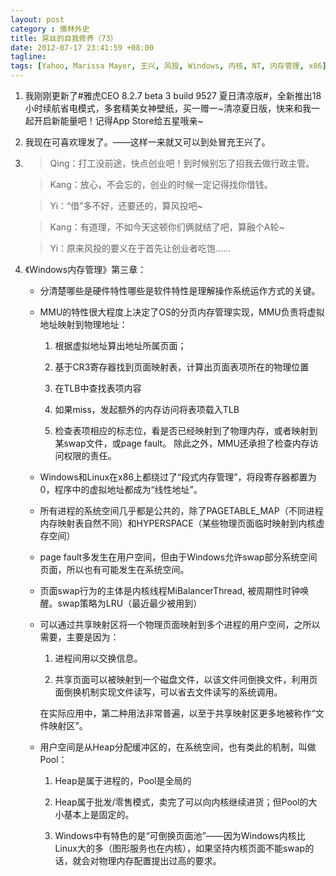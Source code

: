 ```yaml
---
layout: post
category : 儒林外史
title: 屌丝的自我修养（73）
date: 2012-07-17 23:41:59 +08:00
tagline:
tags: [Yahoo, Marissa Mayer, 王兴, 风投, Windows, 内核, NT, 内存管理, x86]
---
```



1. 我刚刚更新了#雅虎CEO 8.2.7 beta 3 build 9527 夏日清凉版#，全新推出18小时续航省电模式，多套精美女神壁纸，买一赠一~清凉夏日版，快来和我一起开启新能量吧！记得App Store给五星哦亲~

2. 我现在可喜欢理发了。——这样一来就又可以到处冒充王兴了。

3. 
   > Qing：打工没前途，快点创业吧！到时候别忘了招我去做行政主管。

   > Kang：放心，不会忘的，创业的时候一定记得找你借钱。

   > Yi：“借”多不好，还要还的，算风投吧~

   > Kang：有道理，不如今天这顿你们俩就结了吧，算融个A轮~

   > Yi：原来风投的要义在于首先让创业者吃饱……

4. 《Windows内存管理》第三章：

    * 分清楚哪些是硬件特性哪些是软件特性是理解操作系统运作方式的关键。

    * MMU的特性很大程度上决定了OS的分页内存管理实现，MMU负责将虚拟地址映射到物理地址：
    
        1. 根据虚拟地址算出地址所属页面；
        
        2. 基于CR3寄存器找到页面映射表，计算出页面表项所在的物理位置
        
        3. 在TLB中查找表项内容
        
        4. 如果miss，发起额外的内存访问将表项载入TLB
        
        5. 检查表项相应的标志位，看是否已经映射到了物理内存，或者映射到某swap文件，或page fault。 除此之外，MMU还承担了检查内存访问权限的责任。

    * Windows和Linux在x86上都绕过了“段式内存管理”，将段寄存器都置为0，程序中的虚拟地址都成为“线性地址”。

    * 所有进程的系统空间几乎都是公共的，除了PAGETABLE_MAP（不同进程内存映射表自然不同）和HYPERSPACE（某些物理页面临时映射到内核虚存空间）

    * page fault多发生在用户空间，但由于Windows允许swap部分系统空间页面，所以也有可能发生在系统空间。

    * 页面swap行为的主体是内核线程MiBalancerThread, 被周期性时钟唤醒。swap策略为LRU（最近最少被用到）

    * 可以通过共享映射区将一个物理页面映射到多个进程的用户空间，之所以需要，主要是因为：

        1. 进程间用以交换信息。 

        2. 共享页面可以被映射到一个磁盘文件，以该文件问倒换文件，利用页面倒换机制实现文件读写，可以省去文件读写的系统调用。

        在实际应用中，第二种用法非常普遍，以至于共享映射区更多地被称作“文件映射区”。


    * 用户空间是从Heap分配缓冲区的，在系统空间，也有类此的机制，叫做Pool：

        1. Heap是属于进程的，Pool是全局的

        2. Heap属于批发/零售模式，卖完了可以向内核继续进货；但Pool的大小基本上是固定的。

        3. Windows中有特色的是“可倒换页面池”——因为Windows内核比Linux大的多（图形服务也在内核），如果坚持内核页面不能swap的话，就会对物理内存配置提出过高的要求。
